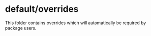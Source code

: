 # default/overrides

This folder contains overrides which will automatically be required by package users.
